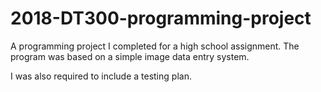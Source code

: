 # 2018-DT300-programming-project
A programming project I completed for a high school assignment. The program was based on a simple image data entry system.

I was also required to include a testing plan. 
